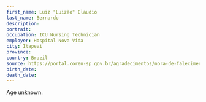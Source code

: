 ```yaml
---
first_name: Luiz "Luizão" Claudio
last_name: Bernardo 
description: 
portrait: 
occupation: ICU Nursing Technician
employer: Hospital Nova Vida
city: Itapevi
province: 
country: Brazil
source: https://portal.coren-sp.gov.br/agradecimentos/nora-de-falecimento-luiz-claudio-bernardo/
birth_date: 
death_date: 
---
```


Age unknown.